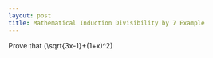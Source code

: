```yaml
---
layout: post
title: Mathematical Induction Divisibility by 7 Example
---
```


Prove that \(\sqrt{3x-1}+(1+x)^2\)
